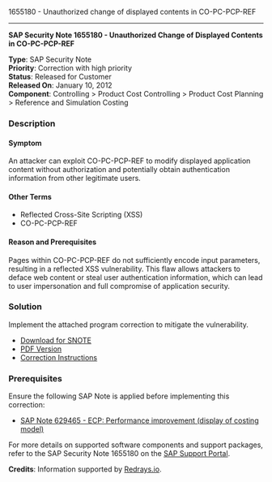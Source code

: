 1655180 - Unauthorized change of displayed contents in CO-PC-PCP-REF

---

**SAP Security Note 1655180 - Unauthorized Change of Displayed Contents in CO-PC-PCP-REF**

**Type**: SAP Security Note  
**Priority**: Correction with high priority  
**Status**: Released for Customer  
**Released On**: January 10, 2012  
**Component**: Controlling > Product Cost Controlling > Product Cost Planning > Reference and Simulation Costing

### Description

#### Symptom
An attacker can exploit CO-PC-PCP-REF to modify displayed application content without authorization and potentially obtain authentication information from other legitimate users.

#### Other Terms
- Reflected Cross-Site Scripting (XSS)
- CO-PC-PCP-REF

#### Reason and Prerequisites
Pages within CO-PC-PCP-REF do not sufficiently encode input parameters, resulting in a reflected XSS vulnerability. This flaw allows attackers to deface web content or steal user authentication information, which can lead to user impersonation and full compromise of application security.

### Solution
Implement the attached program correction to mitigate the vulnerability.

- [Download for SNOTE](https://notesdownloads.sap.com/note/0040000009829012017)
- [PDF Version](https://userapps.support.sap.com/sap/support/sfm/notes/print/0001655180?language=en-US&token=AF386C8203D4CBE565CBEEFD8CD71F4F)
- [Correction Instructions](https://me.sap.com/corrins/0001655180/1)

### Prerequisites
Ensure the following SAP Note is applied before implementing this correction:
- [SAP Note 629465 - ECP: Performance improvement (display of costing model)](https://me.sap.com/notes/629465)

For more details on supported software components and support packages, refer to the SAP Security Note 1655180 on the [SAP Support Portal](https://me.sap.com/notes/1655180).

**Credits**: Information supported by [Redrays.io](https://redrays.io).